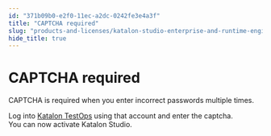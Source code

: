 ```yaml
---
id: "371b09b0-e2f0-11ec-a2dc-0242fe3e4a3f"
title: "CAPTCHA required"
slug: "products-and-licenses/katalon-studio-enterprise-and-runtime-engine-licenses/troubleshoot/troubleshooting-activation-problem/captcha-required"
hide_title: true
---
```


# <a id="troubleshooting-7091" class="anchor_top_offset"/><a id="ariaid-title1" class="anchor_top_offset"/>CAPTCHA required

<p xmlns="http://www.w3.org/1999/xhtml" className="shortdesc"> </p> 
<section xmlns="http://www.w3.org/1999/xhtml" className="section condition"> </section> 
<div xmlns="http://www.w3.org/1999/xhtml" className="bodydiv troubleSolution"><section className="section cause"><p className="p">CAPTCHA is required when you enter incorrect passwords multiple times.</p></section><section className="section remedy"><div className="li step p"><span className="ph cmd">Log into <a className="xref j-external-link" href="https://testops.katalon.io/" target="_blank">Katalon TestOps</a> using that account and enter the captcha.</span><div className="itemgroup stepresult">You can now activate Katalon Studio.</div></div></section></div>

